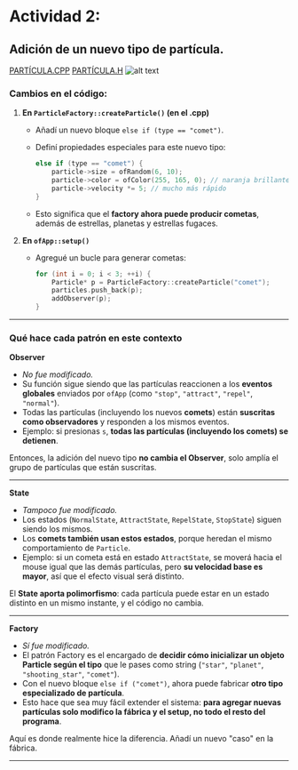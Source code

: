 # Actividad 2:

## Adición de un nuevo tipo de partícula.

[PARTÍCULA.CPP](<Códigos/Añadir partículas.cpp>)
[PARTÍCULA.H](<Códigos/Añadir partículas.h>)
![alt text](<../Imágenes/Cambio 1.png>)

### Cambios en el código:

1. **En `ParticleFactory::createParticle()` (en el .cpp)**

   * Añadí un nuevo bloque `else if (type == "comet")`.
   * Definí propiedades especiales para este nuevo tipo:

     ```cpp
     else if (type == "comet") {
         particle->size = ofRandom(6, 10);
         particle->color = ofColor(255, 165, 0); // naranja brillante
         particle->velocity *= 5; // mucho más rápido
     }
     ```
   * Esto significa que el **factory ahora puede producir cometas**, además de estrellas, planetas y estrellas fugaces.

2. **En `ofApp::setup()`**

   * Agregué un bucle para generar cometas:

     ```cpp
     for (int i = 0; i < 3; ++i) {
         Particle* p = ParticleFactory::createParticle("comet");
         particles.push_back(p);
         addObserver(p);
     }
     ```

---

### Qué hace cada patrón en este contexto

**Observer**

* *No fue modificado.*
* Su función sigue siendo que las partículas reaccionen a los **eventos globales** enviados por `ofApp` (como `"stop"`, `"attract"`, `"repel"`, `"normal"`).
* Todas las partículas (incluyendo los nuevos **comets**) están **suscritas como observadores** y responden a los mismos eventos.
* Ejemplo: si presionas `s`, **todas las partículas (incluyendo los comets) se detienen**.

Entonces, la adición del nuevo tipo **no cambia el Observer**, solo amplía el grupo de partículas que están suscritas.

---

**State**

* *Tampoco fue modificado.*
* Los estados (`NormalState`, `AttractState`, `RepelState`, `StopState`) siguen siendo los mismos.
* Los **comets también usan estos estados**, porque heredan el mismo comportamiento de `Particle`.
* Ejemplo: si un cometa está en estado `AttractState`, se moverá hacia el mouse igual que las demás partículas, pero **su velocidad base es mayor**, así que el efecto visual será distinto.

El **State aporta polimorfismo**: cada partícula puede estar en un estado distinto en un mismo instante, y el código no cambia.

---

**Factory**

* *Sí fue modificado.*
* El patrón Factory es el encargado de **decidir cómo inicializar un objeto Particle según el tipo** que le pases como string (`"star"`, `"planet"`, `"shooting_star"`, `"comet"`).
* Con el nuevo bloque `else if ("comet")`, ahora puede fabricar **otro tipo especializado de partícula**.
* Esto hace que sea muy fácil extender el sistema: **para agregar nuevas partículas solo modifico la fábrica y el setup, no todo el resto del programa**.

Aquí es donde realmente hice la diferencia. Añadí un nuevo "caso" en la fábrica.

---
